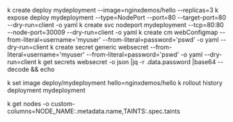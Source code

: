  k create deploy mydeployment --image=nginxdemos/hello --replicas=3
 k expose deploy mydeployment --type=NodePort --port=80 --target-port=80 --dry-run=client -o yaml 
 k create svc nodeport mydeployment --tcp=80:80 --node-port=30009 --dry-run=client -o yaml
 k create cm webConfigmap --from-literal=username='myuser' --from-literal=password='pswd' -o yaml --dry-run=client
 k create secret generic websecret --from-literal=username='myuser' --from-literal=password='pswd' -o yaml --dry-run=client
 k get secrets websecret -o json |jq -r .data.password |base64 --decode && echo

 k set image deploy/mydeployment hello=nginxdemos/hello
 k rollout history  deployment mydeployment

 k get nodes -o custom-columns=NODE_NAME:.metadata.name,TAINTS:.spec.taints
